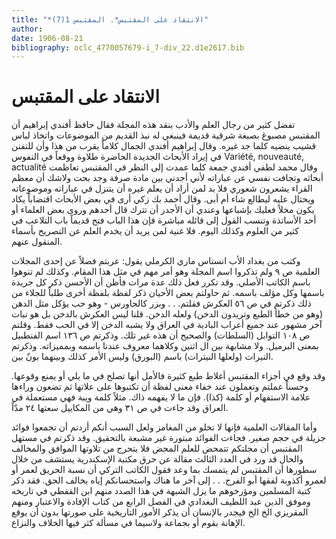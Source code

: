 ```yaml
---
title: "*الانتقاد على المقتبس*. المقتبس 1(7)"
author: 
date: 1906-08-21
bibliography: oclc_4770057679-i_7-div_22.d1e2617.bib
---
```




#  الانتقاد على  المقتبس 


 تفضل كثير من رجال العلم والأدب بنقد هذه المجلة فقال  حافظ  أفندي  إبراهيم  أن   المقتبس  مصبوغ بصبغة شرقية قديمة فينبغي له نبذ القديم من الموضوعات واتخاذ لباس قشيب   ينضيه كلما جد غيره. وقال  إبراهيم أفندي الجمال  كلاماً يقرب من هذا وأن للتفنن في إيراد الأبحاث   الجديدة الحاضرة طلاوة ووقعاً في النفوس  Variété, nouveauté, actualité   وقال  محمد لطفي أفندي جمعة  كلما عمدت إلى النظر في  المقتبس  تعاظمت أبحاثه وتجافت نفسي   عن عباراته لأني أجدني بين مادة صرفة وجد بحت ولاشك أن معظم القراء يشعرون شعوري   فلا بد لمن أراد أن يعلم غيره أن يتنزل في عباراته وموضوعاته ويحتال عليه ليطالع شاء أم   أبى. وقال  أحمد  بك  زكي  أرى في بعض الأبحاث اقتضاباً يكاد يكون مخلاً فعليك بإشباعها   وعندي أن الأجدر أن تترك قال أحدهم وروى بعض العلماء أو  أحد  الأساتذة وتنسب   القول إلى قائله مباشرة فإن هذا الباب فتح قديماً باب التلاعب في كثير من العلوم وكذلك   اليوم. فلا غنية لمن يريد أن يخدم العلم عن التصريح بأسماء المنقول عنهم. 

 وكتب من بغداد  الأب انستاس ماري الكرملي  يقول: عربتم فصلاً عن  إحدى   المجلات العلمية ص  ٩  ولم تذكروا اسم المجلة وهو أمر مهم في مثل هذا المقام. وكذلك لم تنوهوا   باسم الكاتب الأصلي. وقد تكرر فعل ذلك عدة مرات فأظن أن الأحسن ذكر كل جريدة باسمها وكل مؤلف باسمه. ثم حاولتم بعض الأحيان ذكر لفظة بلفظة أخرى طلباً للجلاء من ذلك ذكرتم في ص  ٥٦  العكرش فقلتم. . . وبزر كالجاورس - وهو حب يؤكل مثل الدهن (وهو من خطأ الطبع وتريدون الدخن) ولعله الدخن. قلنا ليس العكرش بالدخن بل هو نبات آخر مشهور عند جميع أعراب البادية في العراق ولا يشبه الدخن إلا في الحب فقط. وقلتم ص  ١٠٨  التوابل (السلطات) والصحيح أن هذه غير تلك. وذكرتم ص  ١٣٦  اسم الفنطبيل بمعنى البرميل. ولا مشابهة بين ال  اثنين  وكلاهما معروف عندنا باسمه وبمميزاته. وذكرتم النيرات (ولعلها النيترات) باسم (البورق) وليس الأمر كذلك وبينهما بونٌ بين. 

 وقد وقع في أجزاء  المقتبس  أغلاط طبع كثيرة فالأمل أنها تصلح في ما يلي أو يمنع وقوعها. وحسناً عملتم وتعملون عند خفاء معنى لفظة أن تكتبوها على علاتها ثم تضعون وراءها علامة الاستفهام أو كلمة (كذا). فإن ما لا يفهمه ذاك. مثلاً كلمة ويبة فهي مستعملة في العراق وقد جاءت في ص  ٣١  وهي من المكاييل سعتها  ٢٤  مدّاً.  

 وأما المقالات العلمية فإنها لا تخلو من المغامز ولعل السبب أنكم أردتم أن تجمعوا فوائد جزيلة في حجم صغير. فجاءت الفوائد مبتورة غير مشبعة بالتحقيق. وقد ذكرتم في مستهل  المقتبس  أن مجلتكم تتمحض للعلم المحض فلا يتحرج من تلاوتها الموافق والمخالف والحال قد ورد في العدد الثالث مقالة عن حرق مكتبة الإسكندرية يستشف من خلال سطورها أن  المقتبس  لم يتمسك بما وعد فقول الكاتب التركي أن نسبة الحريق لعمر أو لعمرو أكذوبة لفقها أبو الفرج. . . إلى آخر ما هناك واستحسانكم إياه يخالف الحق. فقد ذكر كتبة المسلمين ومؤرخوهم ما يزل الشبهة في هذا الصدد منهم ابن القفطي في تاريخه وموفق الدين عبد اللطيف البغدادي في الفصل الرابع من كتاب الإفادة والاعتبار ومنهم المقريزي الخ الخ فيجدر بالإنسان أن يذكر الأمور التاريخية على صورتها بدون أن يوقع الإهانة بقوم أو بجماعة ولاسيما في مسألة كثر فيها الخلاف والنزاع. 
